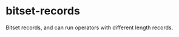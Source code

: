 bitset-records
==============

Bitset records, and can run operators with different length records.

